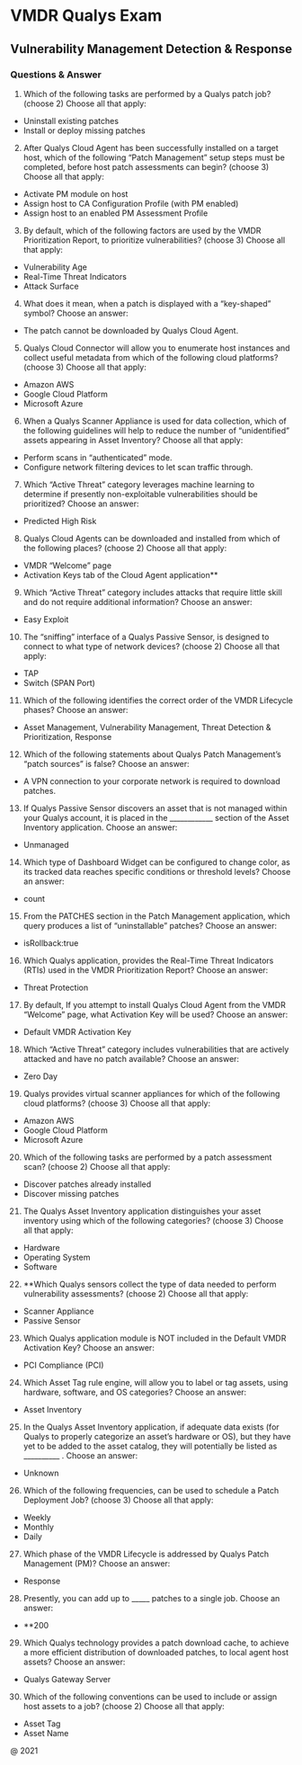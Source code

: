 # VMDR Qualys Exam

## Vulnerability Management Detection & Response

### Questions & Answer

1) Which of the following tasks are performed by a Qualys patch job? (choose 2) Choose all that apply:
- Uninstall existing patches
- Install or deploy missing patches

2) After Qualys Cloud Agent has been successfully installed on a target host, which of the following “Patch Management” setup steps must be completed, before host patch assessments can begin? (choose 3)
Choose all that apply:
- Activate PM module on host
- Assign host to CA Configuration Profile (with PM enabled)
- Assign host to an enabled PM Assessment Profile

3) By default, which of the following factors are used by the VMDR Prioritization Report, to prioritize vulnerabilities? (choose 3) Choose all that apply:
- Vulnerability Age
- Real-Time Threat Indicators
- Attack Surface

4) What does it mean, when a patch is displayed with a “key-shaped” symbol? Choose an answer:
- The patch cannot be downloaded by Qualys Cloud Agent.

5) Qualys Cloud Connector will allow you to enumerate host instances and collect useful metadata from which of the following cloud platforms? (choose 3) Choose all that apply:
- Amazon AWS
- Google Cloud Platform
- Microsoft Azure

6) When a Qualys Scanner Appliance is used for data collection, which of the following guidelines will help to reduce the number of “unidentified” assets appearing in Asset Inventory?
Choose all that apply:
- Perform scans in “authenticated” mode.
- Configure network filtering devices to let scan traffic through.

7) Which “Active Threat” category leverages machine learning to determine if presently non-exploitable vulnerabilities should be prioritized? Choose an answer:
- Predicted High Risk

8) Qualys Cloud Agents can be downloaded and installed from which of the following places? (choose 2) Choose all that apply:
- VMDR “Welcome” page
- Activation Keys tab of the Cloud Agent application**

9) Which “Active Threat” category includes attacks that require little skill and do not require additional information? Choose an answer:
- Easy Exploit

10) The “sniffing” interface of a Qualys Passive Sensor, is designed to connect to what type of network devices? (choose 2) Choose all that apply:
- TAP
- Switch (SPAN Port)

11) Which of the following identifies the correct order of the VMDR Lifecycle phases? Choose an answer:
- Asset Management, Vulnerability Management, Threat Detection & Prioritization, Response

12) Which of the following statements about Qualys Patch Management’s “patch sources” is false? Choose an answer:
- A VPN connection to your corporate network is required to download patches.

13) If Qualys Passive Sensor discovers an asset that is not managed within your Qualys account, it is placed in the ____________ section of the Asset Inventory application.
Choose an answer:
- Unmanaged

14) Which type of Dashboard Widget can be configured to change color, as its tracked data reaches specific conditions or threshold levels?
Choose an answer:
- count

15) From the PATCHES section in the Patch Management application, which query produces a list of “uninstallable” patches?
Choose an answer:
- isRollback:true

16) Which Qualys application, provides the Real-Time Threat Indicators (RTIs) used in the VMDR Prioritization Report? Choose an answer:
- Threat Protection

17) By default, If you attempt to install Qualys Cloud Agent from the VMDR “Welcome” page, what Activation Key will be used? Choose an answer:
- Default VMDR Activation Key

18) Which “Active Threat” category includes vulnerabilities that are actively attacked and have no patch available?
Choose an answer:
- Zero Day

19) Qualys provides virtual scanner appliances for which of the following cloud platforms? (choose 3) Choose all that apply:
- Amazon AWS
- Google Cloud Platform
- Microsoft Azure

20) Which of the following tasks are performed by a patch assessment scan? (choose 2) Choose all that apply:
- Discover patches already installed
- Discover missing patches

21) The Qualys Asset Inventory application distinguishes your asset inventory using which of the following categories? (choose 3) Choose all that apply:
- Hardware
- Operating System
- Software

22) **Which Qualys sensors collect the type of data needed to perform vulnerability assessments? (choose 2) Choose all that apply:
- Scanner Appliance
- Passive Sensor

23) Which Qualys application module is NOT included in the Default VMDR Activation Key? Choose an answer:
- PCI Compliance (PCI)

24) Which Asset Tag rule engine, will allow you to label or tag assets, using hardware, software, and OS categories? Choose an answer:
- Asset Inventory

25) In the Qualys Asset Inventory application, if adequate data exists (for Qualys to properly categorize an asset’s hardware or OS), but they have yet to be added to the asset catalog, they will potentially be listed as __________ .
Choose an answer:
- Unknown

26) Which of the following frequencies, can be used to schedule a Patch Deployment Job? (choose 3) Choose all that apply:
- Weekly
- Monthly
- Daily

27) Which phase of the VMDR Lifecycle is addressed by Qualys Patch Management (PM)? Choose an answer:
- Response

28) Presently, you can add up to _____ patches to a single job. Choose an answer:
- **200

29) Which Qualys technology provides a patch download cache, to achieve a more efficient distribution of downloaded patches, to local agent host assets?
Choose an answer:
- Qualys Gateway Server

30) Which of the following conventions can be used to include or assign host assets to a job? (choose 2) Choose all that apply:
- Asset Tag
- Asset Name


@ 2021
